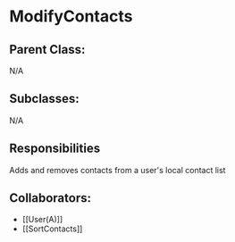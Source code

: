 # ModifyContacts

## Parent Class:
N/A

## Subclasses:
N/A

## Responsibilities
Adds and removes contacts from a user's local contact list

## Collaborators:
- [[User(A)]]
- [[SortContacts]]